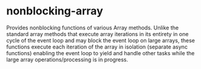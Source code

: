 # nonblocking-array
Provides nonblocking functions of various Array methods. Unlike the standard array methods that execute array iterations in its entirety in one cycle of the event loop and may block the event loop on large arrays, these functions execute each iteration of the array in isolation (separate async functions) enabling the event loop to yield and handle other tasks while the large array operations/processing is in progress.
